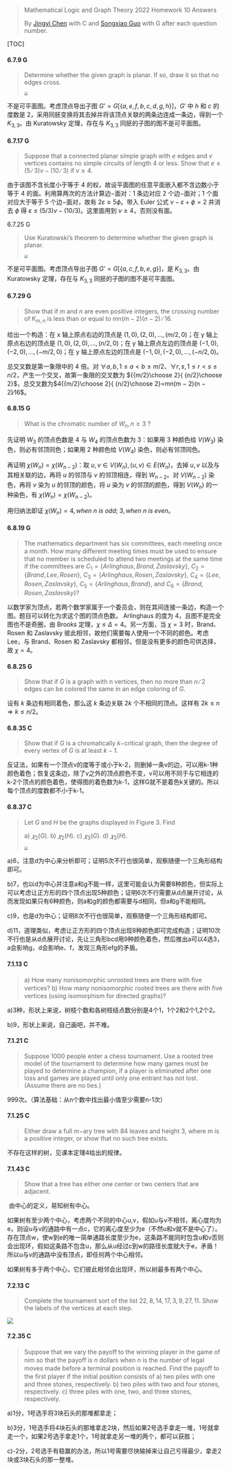 >Mathematical Logic and Graph Theory 2022 Homework 10 Answers
>
>By [Jingyi Chen](chenjingyi071@mail.ustc.edu.cn) with C and [Songxiao Guo](logname@mail.ustc.edu.cn) with G after each question number.

[TOC]

#### 6.7.9 G

>Determine whether the given graph is planar. If so, draw it so that no edges cross.
>
><img src="../asserts/6_7_9.png" style="zoom:50%;" />

不是可平面图。考虑顶点导出子图 $G’=G[\{a,e,f,b,c,d,g,h\}]$，$G'$ 中 $h$ 和 $c$ 的度数是 $2$，采用同胚变换将其去掉并将该顶点关联的两条边连成一条边，得到一个 $K_{3,3}$。由 Kuratowsky 定理，存在与 $K_{3,3}$ 同胚的子图的图不是可平面图。

#### 6.7.17 G

>Suppose that a connected planar simple graph with $e$ edges and $v$ vertices contains no simple circuits of length $4$ or less. Show that $e ≤ (5∕3)v − (10∕3)$ if $v ≥ 4$.

由于该图不含长度小于等于 $4$ 的权，故设平面图的任意平面嵌入都不含边数小于等于 $4$ 的面。利用算两次的方法计算边$-$面对：$1$ 条边对应 $2$ 个边$-$面对；$1$ 个面对应大于等于 $5$ 个边$-$面对，故有 $2\varepsilon\geq5\phi$。带入 Euler 公式 $\nu-\varepsilon+\phi=2$ 并消去 $\phi$ 得 $\varepsilon\leq(5/3)\nu-(10/3)$。这里面用到 $v\geq4$，否则没有面。

6.7.25 G

>Use Kuratowski’s theorem to determine whether the given graph is planar.
>
><img src="../asserts/6_7_25.png" style="zoom:50%;" />

不是可平面图。考虑顶点导出子图 $G’=G[\{a,c,f,b,e,g\}]$，是 $K_{3,3}$。由 Kuratowsky 定理，存在与 $K_{3,3}$ 同胚的子图的图不是可平面图。

#### 6.7.29 G

>Show that if $m$ and $n$ are even positive integers, the crossing number of $K_{ m,n}$ is less than or equal to $mn(m − 2)(n − 2)∕16$.

给出一个构造：在 x 轴上原点右边的顶点是 $(1,0),(2,0),\dots,(m/2,0)$；在 y 轴上原点右边的顶点是 $(1,0),(2,0),\dots,(n/2,0)$；在 y 轴上原点左边的顶点是 $(-1,0),(-2,0),\dots,(-m/2,0)$；在 y 轴上原点左边的顶点是 $(-1,0),(-2,0),\dots,(-n/2,0)$。

总交叉数是第一象限中的 $4$ 倍。对 $\forall a,b, 1\leq a<b\leq m/2$、$\forall r,s, 1\leq r<s\leq n/2$，产生一个交叉，故第一象限的交叉数为 ${{m/2}\choose 2}{ {n/2}\choose 2}$，总交叉数为$4{{m/2}\choose 2}{ {n/2}\choose 2}=mn(m − 2)(n − 2)∕16$。

#### 6.8.15 G

> What is the chromatic number of $W_ n,n\geq3$ ?

先证明 $W_3$ 的顶点色数是 $4$ 与 $W_4$ 的顶点色数为 $3$：如果用 $3$ 种颜色给 $V(W_3)$ 染色，则必有邻顶同色；如果用 $2$ 种颜色给 $V(W_4)$ 染色，则必有邻顶同色。

再证明 $\chi(W_n)=\chi(W_{n-2})$：取 $u,v\in V(W_n),(u,v)\in E(W_n)$，去掉 $u,v$ 以及与其相关联的边，再将 $u$ 的邻顶与 $v$ 的邻顶相连，得到 $W_{n-2}$。对 $V(W_{n-2})$ 染色，再将 $v$ 染为 $u$ 的邻顶的颜色，将 $u$ 染为 $v$ 的邻顶的颜色，得到 $V(W_n)$ 的一种染色，有 $\chi(W_n)=\chi(W_{n-2})$。

用归纳法即证 $\chi(W_n)=4,when\ n\ is\ odd;\ 3,when\ n\ is\ even$。

#### 6.8.19 G

>The mathematics department has six committees, each meeting once a month. How many diﬀerent meeting
>times must be used to ensure that no member is scheduled to attend two meetings at the same time if the committees are $C_ 1 = \{Arlinghaus, Brand, Zaslavsky\}$, $C _2 = \{Brand,Lee, Rosen\}$, $C_ 3 = \{Arlinghaus, Rosen, Zaslavsky\}$, $C_4 = \{Lee, Rosen, Zaslavsky\}$, $C _5 = \{Arlinghaus,
>Brand\}$, and $C _6 = \{Brand, Rosen, Zaslavsky\}$?

以数学家为顶点，若两个数学家属于一个委员会，则在其间连接一条边，构造一个图。题目可以转化为求这个图的顶点色数。 Arlinghaus 的度为 $4$，且图不是完全图也不是奇圈，由 Brooks 定理，$\chi\leq\Delta=4$。另一方面，当 $\chi=3$ 时，Brand、Rosen 和 Zaslavsky 彼此相邻，故他们需要每人使用一个不同的颜色。考虑 Lee，与 Brand、Rosen 和 Zaslavsky 都相邻，但是没有更多的颜色可供选择，故 $\chi=4$。

#### 6.8.25 G

>Show that if $G$ is a graph with n vertices, then no more than $n∕2$ edges can be colored the same in an edge coloring of $G$.

设有 $k$ 条边有相同着色，那么这 $k$ 条边关联 $2k$ 个不相同的顶点。这样有 $2k\leq n\Rightarrow k\leq n/2$。

#### 6.8.35 C

>Show that if $G$ is a chromatically $k-$critical graph, then the degree of every vertex of $G$ is at least $k − 1$.

反证法，如果有一个顶点v的度等于或小于k-2，则删掉一条v的边，可以用k-1种颜色着色；恢复这条边，除了v之外的顶点颜色不变，v可以用不同于与它相连的k-2个顶点的颜色着色，使得图的着色数为k-1，这样G就不是着色k关键的。所以每个顶点的度数都不小于k-1。

#### 6.8.37 C

> Let $G$ and $H$ be the graphs displayed in Figure 3. Find
>
> a) $𝜒_ 2 (G)$.	b) $𝜒_ 2 (H)$.	c) $𝜒_ 3 (G)$.	d) $𝜒 _3 (H)$.
>
> <img src="../asserts/6_8_37.png" style="zoom:50%;" />

a)6，注意d为中心来分析即可；证明5次不行也很简单，观察随便一个三角形结构即可。

b)7，也以d为中心并注意a和g不能一样，这里可能会认为需要8种颜色，但实际上可以考虑让正方形的四个顶点出现5种颜色；证明6次不行需要从d点展开讨论，从而发现如果只有6种颜色，则a和g的颜色都需要与d相同，但a和g不能相同。

c)9，也是d为中心；证明8次不行也很简单，观察随便一个三角形结构即可。

d)11，道理类似，考虑让正方形的四个顶点出现8种颜色即可完成构造；证明10次不行也是从d点展开讨论，先让三角形bcd用9种颜色着色，然后推出a可以4选3，a会影响g，d会影响e、f，发现三角形efg的矛盾。

#### 7.1.13 C

>a) How many nonisomorphic unrooted trees are there with ﬁve vertices?
>b) How many nonisomorphic rooted trees are there with ﬁve vertices (using isomorphism for directed graphs)?

a)3种，形状上来说，树枝个数和各树枝结点数分别是4个1，1个2和2个1,2个2。

b)9，形状上来说，自己画吧，并不难。

#### 7.1.21 C

>Suppose $1000$ people enter a chess tournament. Use a rooted tree model of the tournament to determine how
>many games must be played to determine a champion, if a player is eliminated after one loss and games are played until only one entrant has not lost. (Assume there are no ties.)

999次。（算法基础：从n个数中找出最小值至少需要n-1次）

#### 7.1.25 C

>Either draw a full $m-$ary tree with $84$ leaves and height $3$, where m is a positive integer, or show that no such tree exists.

不存在这样的树，见课本定理4给出的规律。

#### 7.1.43 C

>Show that a tree has either one center or two centers that are adjacent.

​		由中心的定义，易知树有中心。

​		如果树有至少两个中心，考虑两个不同的中心u,v，假如u与v不相邻，离心度均为e，则设u与v的通路中有一点c，它的离心度至少为e（不然u和v就不是中心了）。存在顶点w，使w到e的唯一简单通路长度至少为e，这条路不能同时包含u和v否则会出现环，假如这条路不包含u，那么从u经过c到w的路径长度就大于e，矛盾！所以u与v的通路中没有顶点，即任何两个中心相邻。

​		如果树有多于两个中心，它们彼此相邻会出现环，所以树最多有两个中心。

#### 7.2.13 C

>Complete the tournament sort of the list $22, 8, 14, 17, 3, 9, 27, 11$. Show the labels of the vertices at each step.

<img src="../asserts/7_2_13.png" style="zoom:90%;" />

#### 7.2.35 C

>Suppose that we vary the payoﬀ to the winning player in the game of nim so that the payoﬀ is $n$ dollars when $n$ is the number of legal moves made before a terminal position is reached. Find the payoﬀ to the ﬁrst player if the
>initial position consists of
>a) two piles with one and three stones, respectively.
>b) two piles with two and four stones, respectively.
>c) three piles with one, two, and three stones, respectively.

a)1分，1号选手将3块石头的那堆都拿走；

b)3分，1号选手将4块石头的那堆拿走2块，然后如果2号选手拿走一堆，1号就拿走一个，如果2号选手拿走1个，1号就拿走另一堆的两个，都可以获胜；

c)-2分，2号选手有稳赢的办法，所以1号需要尽快输掉来让自己亏得最少，拿走2块或3块石头的那一整堆。